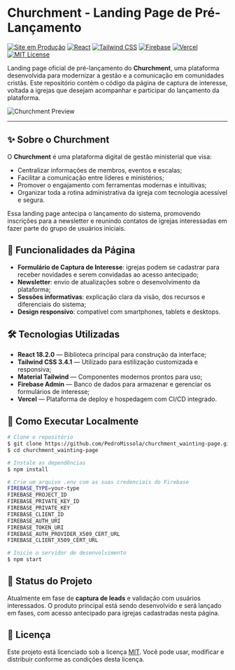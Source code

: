 # Churchment - Landing Page de Pré-Lançamento

[![Site em Produção](https://img.shields.io/badge/Site-Produção-brightgreen)](https://churchmentrealse.vercel.app)
[![React](https://img.shields.io/badge/React-18.2.0-%2361DAFB)](https://react.dev)
[![Tailwind CSS](https://img.shields.io/badge/TailwindCSS-3.4.1-38B2AC?logo=tailwindcss)](https://tailwindcss.com)
[![Firebase](https://img.shields.io/badge/Firebase-Cloud%20Database-orange?logo=firebase)](https://firebase.google.com)
[![Vercel](https://img.shields.io/badge/Hosted_on-Vercel-black?logo=vercel)](https://vercel.com)
[![MIT License](https://img.shields.io/badge/license-MIT-blue)](LICENSE)

Landing page oficial de pré-lançamento do **Churchment**, uma plataforma desenvolvida para modernizar a gestão e a comunicação em comunidades cristãs. Este repositório contém o código da página de captura de interesse, voltada a igrejas que desejam acompanhar e participar do lançamento da plataforma.

![Churchment Preview](https://via.placeholder.com/800x400?text=Churchment+Landing+Page+Preview)

---

## ✨ Sobre o Churchment

O **Churchment** é uma plataforma digital de gestão ministerial que visa:

* Centralizar informações de membros, eventos e escalas;
* Facilitar a comunicação entre líderes e ministérios;
* Promover o engajamento com ferramentas modernas e intuitivas;
* Organizar toda a rotina administrativa da igreja com tecnologia acessível e segura.

Essa landing page antecipa o lançamento do sistema, promovendo inscrições para a newsletter e reunindo contatos de igrejas interessadas em fazer parte do grupo de usuários iniciais.

## 🚀 Funcionalidades da Página

* **Formulário de Captura de Interesse**: igrejas podem se cadastrar para receber novidades e serem convidadas ao acesso antecipado;
* **Newsletter**: envio de atualizações sobre o desenvolvimento da plataforma;
* **Sessões informativas**: explicação clara da visão, dos recursos e diferenciais do sistema;
* **Design responsivo**: compatível com smartphones, tablets e desktops.

## 🛠️ Tecnologias Utilizadas

* **React 18.2.0** — Biblioteca principal para construção da interface;
* **Tailwind CSS 3.4.1** — Utilizado para estilização customizada e responsiva;
* **Material Tailwind** — Componentes modernos prontos para uso;
* **Firebase Admin** — Banco de dados para armazenar e gerenciar os formulários de interesse;
* **Vercel** — Plataforma de deploy e hospedagem com CI/CD integrado.

## 🔧 Como Executar Localmente

```bash
# Clone o repositório
$ git clone https://github.com/PedroMissola/churchment_wainting-page.git
$ cd churchment_wainting-page

# Instale as dependências
$ npm install

# Crie um arquivo .env com as suas credenciais do Firebase
FIREBASE_TYPE=your-type
FIREBASE_PROJECT_ID
FIREBASE_PRIVATE_KEY_ID
FIREBASE_PRIVATE_KEY
FIREBASE_CLIENT_ID
FIREBASE_AUTH_URI
FIREBASE_TOKEN_URI
FIREBASE_AUTH_PROVIDER_X509_CERT_URL
FIREBASE_CLIENT_X509_CERT_URL

# Inicie o servidor de desenvolvimento
$ npm start
```

## 📅 Status do Projeto

Atualmente em fase de **captura de leads** e validação com usuários interessados. O produto principal está sendo desenvolvido e será lançado em fases, com acesso antecipado para igrejas cadastradas nesta página.

## 📝 Licença

Este projeto está licenciado sob a licença [MIT](LICENSE). Você pode usar, modificar e distribuir conforme as condições desta licença.
